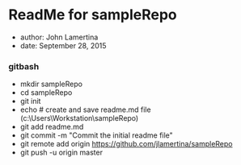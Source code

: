 # ReadMe for sampleRepo
* author: John Lamertina
* date: September 28, 2015
### gitbash
* mkdir sampleRepo
* cd sampleRepo
* git init
* echo # create and save readme.md file (c:\Users\Workstation\sampleRepo)
* git add readme.md
* git commit -m "Commit the initial readme file"
* git remote add origin https://github.com/jlamertina/sampleRepo 
* git push -u origin master